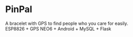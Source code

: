 # PinPal
A bracelet with GPS to find people who you care for easily.  
ESP8826 + GPS NEO6 + Android + MySQL + Flask
